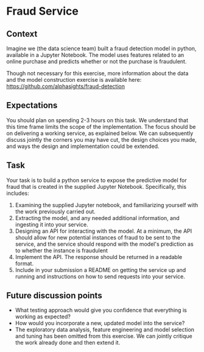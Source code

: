 # Fraud Service

## Context
Imagine we (the data science team) built a fraud detection model in python, available in a Jupyter Notebook. The model uses features related to an online purchase and predicts whether or not the purchase is fraudulent. 

Though not necessary for this exercise, more information about the data and the model construction exercise is available here: https://github.com/alphasights/fraud-detection 

## Expectations
You should plan on spending 2-3 hours on this task. We understand that this time frame limits the scope of the implementation. The focus should be on delivering a working service, as explained below. We can subsequently discuss jointly the corners you may have cut, the design choices you made, and ways the design and implementation could be extended. 

## Task 
Your task is to build a python service to expose the predictive model for fraud that is created in the supplied Jupyter Notebook. Specifically, this includes:

1. Examining the supplied Jupyter notebook, and familiarizing yourself with the work previously carried out.
2. Extracting the model, and any needed additional information, and ingesting it into your service. 
3. Designing an API for interacting with the model. At a minimum, the API should allow for new potential instances of fraud to be sent to the service, and the service should respond with the model's prediction as to whether the instance is fraudulent
4. Implement the API. The response should be returned in a readable format. 
5. Include in your submission a README on getting the service up and running and instructions on how to send requests into your service.

## Future discussion points
- What testing approach would give you confidence that everything is working as expected?
- How would you incorporate a new, updated model into the service?
- The exploratory data analysis, feature engineering and model selection and tuning has been omitted from this exercise. We can jointly critique the work already done and then extend it.
